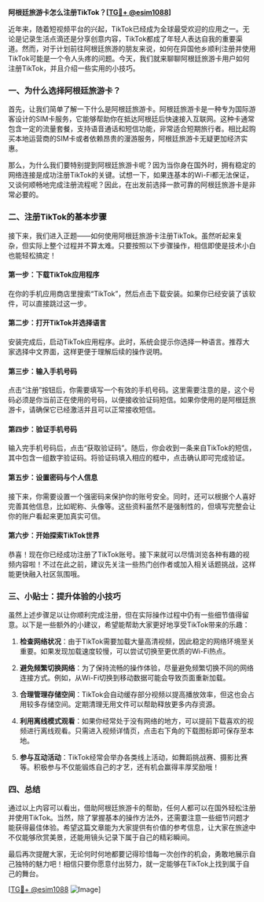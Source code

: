 **阿根廷旅游卡怎么注册TikTok？[[TG💪+ @esim1088](https://t.me/s/esim1088)]**

近年来，随着短视频平台的兴起，TikTok已经成为全球最受欢迎的应用之一。无论是记录生活点滴还是分享创意内容，TikTok都成了年轻人表达自我的重要渠道。然而，对于计划前往阿根廷旅游的朋友来说，如何在异国他乡顺利注册并使用TikTok可能是一个令人头疼的问题。今天，我们就来聊聊阿根廷旅游卡用户如何注册TikTok，并且介绍一些实用的小技巧。

### 一、为什么选择阿根廷旅游卡？

首先，让我们简单了解一下什么是阿根廷旅游卡。阿根廷旅游卡是一种专为国际游客设计的SIM卡服务，它能够帮助你在抵达阿根廷后快速接入互联网。这种卡通常包含一定的流量套餐，支持语音通话和短信功能，非常适合短期旅行者。相比起购买本地运营商的SIM卡或者依赖昂贵的漫游服务，阿根廷旅游卡无疑更加经济实惠。

那么，为什么我们要特别提到阿根廷旅游卡呢？因为当你身在国外时，拥有稳定的网络连接是成功注册TikTok的关键。试想一下，如果连基本的Wi-Fi都无法保证，又谈何顺畅地完成注册流程呢？因此，在出发前选择一款可靠的阿根廷旅游卡是非常必要的。

### 二、注册TikTok的基本步骤

接下来，我们进入正题——如何使用阿根廷旅游卡注册TikTok。虽然听起来复杂，但实际上整个过程并不算太难。只要按照以下步骤操作，相信即使是技术小白也能轻松搞定！

#### 第一步：下载TikTok应用程序
在你的手机应用商店里搜索“TikTok”，然后点击下载安装。如果你已经安装了该软件，可以直接跳过这一步。

#### 第二步：打开TikTok并选择语言
安装完成后，启动TikTok应用程序。此时，系统会提示你选择一种语言。推荐大家选择中文界面，这样更便于理解后续的操作说明。

#### 第三步：输入手机号码
点击“注册”按钮后，你需要填写一个有效的手机号码。这里需要注意的是，这个号码必须是你当前正在使用的号码，以便接收验证码短信。如果你使用的是阿根廷旅游卡，请确保它已经激活并且可以正常接收短信。

#### 第四步：验证手机号码
输入完手机号码后，点击“获取验证码”。随后，你会收到一条来自TikTok的短信，其中包含一组数字验证码。将验证码填入相应的框中，点击确认即可完成验证。

#### 第五步：设置密码与个人信息
接下来，你需要设置一个强密码来保护你的账号安全。同时，还可以根据个人喜好完善其他信息，比如昵称、头像等。这些资料虽然不是强制性的，但填写完整会让你的账户看起来更加真实可信。

#### 第六步：开始探索TikTok世界
恭喜！现在你已经成功注册了TikTok账号。接下来就可以尽情浏览各种有趣的视频内容啦！不过在此之前，建议先关注一些热门创作者或加入相关话题挑战，这样能更快融入社区氛围哦。

### 三、小贴士：提升体验的小技巧

虽然上述步骤足以让你顺利完成注册，但在实际操作过程中仍有一些细节值得留意。以下是一些额外的小建议，希望能帮助大家更好地享受TikTok带来的乐趣：

1. **检查网络状况**：由于TikTok需要加载大量高清视频，因此稳定的网络环境至关重要。如果发现加载速度较慢，可以尝试切换至更优质的Wi-Fi热点。
   
2. **避免频繁切换网络**：为了保持流畅的操作体验，尽量避免频繁切换不同的网络连接方式。例如，从Wi-Fi切换到移动数据可能会导致页面重新加载。

3. **合理管理存储空间**：TikTok会自动缓存部分视频以提高播放效率，但这也会占用较多存储空间。定期清理无用文件可以帮助释放更多内存资源。

4. **利用离线模式观看**：如果你经常处于没有网络的地方，可以提前下载喜欢的视频进行离线观看。只需进入视频详情页，点击右下角的下载图标即可保存至本地。

5. **参与互动活动**：TikTok经常会举办各类线上活动，如舞蹈挑战赛、摄影比赛等。积极参与不仅能锻炼自己的才艺，还有机会赢得丰厚奖励哦！

### 四、总结

通过以上内容可以看出，借助阿根廷旅游卡的帮助，任何人都可以在国外轻松注册并使用TikTok。当然，除了掌握基本的操作方法外，还需要注意一些细节问题才能获得最佳体验。希望这篇文章能为大家提供有价值的参考信息，让大家在旅途中不仅能够欣赏美景，还能用镜头记录下属于自己的精彩瞬间。

最后再次提醒大家，无论何时何地都要记得珍惜每一次创作的机会，勇敢地展示自己独特的魅力吧！相信只要你愿意付出努力，就一定能够在TikTok上找到属于自己的舞台。

[[TG💪+ @esim1088](https://t.me/s/esim1088) ![Image](https://i.postimg.cc/4NQfJmqS/Snipaste-2025-05-13-00-14-12.png)]